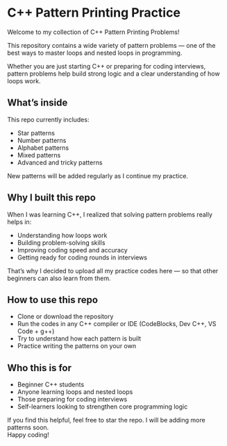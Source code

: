 # C++ Pattern Printing Practice

Welcome to my collection of C++ Pattern Printing Problems!

This repository contains a wide variety of pattern problems — one of the best ways to master loops and nested loops in programming.

Whether you are just starting C++ or preparing for coding interviews, pattern problems help build strong logic and a clear understanding of how loops work.

## What’s inside

This repo currently includes:

- Star patterns  
- Number patterns  
- Alphabet patterns  
- Mixed patterns  
- Advanced and tricky patterns  

New patterns will be added regularly as I continue my practice.

## Why I built this repo

When I was learning C++, I realized that solving pattern problems really helps in:

- Understanding how loops work  
- Building problem-solving skills  
- Improving coding speed and accuracy  
- Getting ready for coding rounds in interviews  

That’s why I decided to upload all my practice codes here — so that other beginners can also learn from them.

## How to use this repo

- Clone or download the repository  
- Run the codes in any C++ compiler or IDE (CodeBlocks, Dev C++, VS Code + g++)  
- Try to understand how each pattern is built  
- Practice writing the patterns on your own

## Who this is for

- Beginner C++ students  
- Anyone learning loops and nested loops  
- Those preparing for coding interviews  
- Self-learners looking to strengthen core programming logic

If you find this helpful, feel free to star the repo. I will be adding more patterns soon.  
Happy coding!
